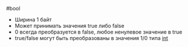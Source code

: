 #bool
- Ширина 1 байт
- Может принимать значения true либо false
- 0 всегда преобразуется в false, любое ненулевое значение в true
- true/false могут быть преобразованы в значения 1/0 типа [int](obsidian://open?vault=%D0%A1%2B%2B&file=int%26unsigned%20int)